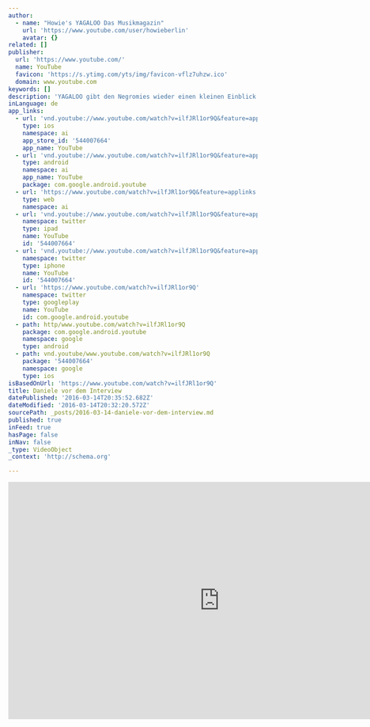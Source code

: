 ```yaml
---
author:
  - name: "Howie's YAGALOO Das Musikmagazin"
    url: 'https://www.youtube.com/user/howieberlin'
    avatar: {}
related: []
publisher:
  url: 'https://www.youtube.com/'
  name: YouTube
  favicon: 'https://s.ytimg.com/yts/img/favicon-vflz7uhzw.ico'
  domain: www.youtube.com
keywords: []
description: 'YAGALOO gibt den Negromies wieder einen kleinen Einblick hinter die Kulissen, wie die Momente vor dem Interview aussehen.. - Abonniere den Kanal! http://www.youtube.com/subscription_center?add_user=howieberlin http://www.yagaloo.com - YAGALOO - das preisgekrönte Musikmagazin bietet wöchentlich auf mehreren Regional-TV-Sendern rund eine halbe Stunde Programm zum aktuellen Musikgeschehen.'
inLanguage: de
app_links:
  - url: 'vnd.youtube://www.youtube.com/watch?v=ilfJRl1or9Q&feature=applinks'
    type: ios
    namespace: ai
    app_store_id: '544007664'
    app_name: YouTube
  - url: 'vnd.youtube://www.youtube.com/watch?v=ilfJRl1or9Q&feature=applinks'
    type: android
    namespace: ai
    app_name: YouTube
    package: com.google.android.youtube
  - url: 'https://www.youtube.com/watch?v=ilfJRl1or9Q&feature=applinks'
    type: web
    namespace: ai
  - url: 'vnd.youtube://www.youtube.com/watch?v=ilfJRl1or9Q&feature=applinks'
    namespace: twitter
    type: ipad
    name: YouTube
    id: '544007664'
  - url: 'vnd.youtube://www.youtube.com/watch?v=ilfJRl1or9Q&feature=applinks'
    namespace: twitter
    type: iphone
    name: YouTube
    id: '544007664'
  - url: 'https://www.youtube.com/watch?v=ilfJRl1or9Q'
    namespace: twitter
    type: googleplay
    name: YouTube
    id: com.google.android.youtube
  - path: http/www.youtube.com/watch?v=ilfJRl1or9Q
    package: com.google.android.youtube
    namespace: google
    type: android
  - path: vnd.youtube/www.youtube.com/watch?v=ilfJRl1or9Q
    package: '544007664'
    namespace: google
    type: ios
isBasedOnUrl: 'https://www.youtube.com/watch?v=ilfJRl1or9Q'
title: Daniele vor dem Interview
datePublished: '2016-03-14T20:35:52.682Z'
dateModified: '2016-03-14T20:32:20.572Z'
sourcePath: _posts/2016-03-14-daniele-vor-dem-interview.md
published: true
inFeed: true
hasPage: false
inNav: false
_type: VideoObject
_context: 'http://schema.org'

---
```

<iframe src="https://cdn.embedly.com/widgets/media.html?src=https%3A%2F%2Fwww.youtube.com%2Fembed%2FilfJRl1or9Q%3Ffeature%3Doembed&amp;url=https%3A%2F%2Fwww.youtube.com%2Fwatch%3Fv%3DilfJRl1or9Q&amp;image=https%3A%2F%2Fi.ytimg.com%2Fvi%2FilfJRl1or9Q%2Fhqdefault.jpg&amp;key=b7d04c9b404c499eba89ee7072e1c4f7&amp;type=text%2Fhtml&amp;schema=youtube" width="854" height="480" scrolling="no" frameborder="0" allowfullscreen="allowfullscreen" style=""></iframe>